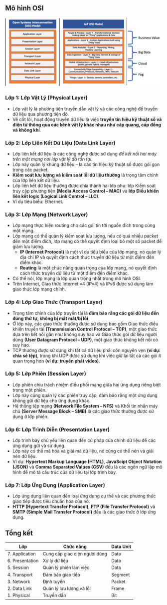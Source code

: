 ## Mô hình OSI

![OSI Image](../images/osi.png)

### Lớp 1: Lớp Vật Lý (Physical Layer)

- Lớp vật lý là phương tiện truyền dẫn vật lý và các công nghệ để truyền dữ liệu qua phương tiện đó.
- Về cốt lõi, hoạt động truyền dữ liệu là việc **truyền tín hiệu kỹ thuật số và điện tử thông qua các kênh vật lý khác nhau như cáp quang, cáp đồng và không khí**.

### Lớp 2: Lớp Liên Kết Dữ Liệu (Data Link Layer)

- Lớp liên kết dữ liệu là các công nghệ được sử dụng _để kết nối hai máy trên một mạng nơi lớp vật lý đã tồn tại_.
- Lớp này quản lý khung dữ liệu – là các tín hiệu kỹ thuật số được gói gọn trong các packet.
- **Kiểm soát lưu lượng và kiểm soát lỗi dữ liệu thường** là trọng tâm chính của lớp liên kết dữ liệu.
- Lớp liên kết dữ liệu thường được chia thành hai lớp phụ: lớp Kiểm soát truy cập phương tiện **(Media Access Control – MAC)** và **lớp Điều khiển liên kết logic (Logical Link Control – LLC)**.
- Ví dụ tiêu biểu: Ethernet.

### Lớp 3: Lớp Mạng (Network Layer)

- Lớp mạng thực hiện routing cho các gói tin tới nguồn đích trong cùng một mạng.
- Lớp mạng có thể quản lý kiểm soát lưu lượng, nếu có quá nhiều packet đến một điểm đích, lớp mạng có thể quyết định loại bỏ một số packet để giảm lưu lượng.
  - **IP (Internet Protocol)** là một ví dụ tiêu biểu của lớp mạng, nó quản lý địa chỉ IP và quyết định cách thức truyền dữ liệu từ một điểm đến điểm khác.
  - **Routing** là một chức năng quan trọng của lớp mạng, nó quyết định cách thức truyền dữ liệu từ một điểm đến điểm khác.
- Có thể nói, lớp mạng là lớp quan trọng nhất trong mô hình OSI.
- Trên Internet, Giao thức Internet v4 (IPv4) và IPv6 được sử dụng làm giao thức lớp mạng chính.

### Lớp 4: Lớp Giao Thức (Transport Layer)

- Trọng tâm chính của lớp truyền tải là **đảm bảo rằng các gói dữ liệu đến đúng thứ tự, không bị mất mát/bị lỗi**
- Ở lớp này, các giao thức thường được sử dụng bao gồm Giao thức điều khiển truyền tải **(Transmission Control Protocol – TCP)**, một giao thức dựa trên kết nối gần như không suy hao và Giao thức gói dữ liệu người dùng **(User Datagram Protocol – UDP)**, một giao thức không kết nối có suy hao.
- TCP thường được sử dụng khi tất cả dữ liệu phải còn nguyên vẹn **(ví dụ: chia sẻ tệp)**, trong khi UDP được sử dụng khi việc giữ lại tất cả các gói ít quan trọng hơn **(ví dụ: truyền phát video)**.

### Lớp 5: Lớp Phiên (Session Layer)

- Lớp phiên chịu trách nhiệm điều phối mạng giữa hai ứng dụng riêng biệt trong một phiên.
- Lớp này cũng quản lý các phiên truy cập, đảm bảo rằng một ứng dụng không gửi dữ liệu cho ứng dụng khác.
- Hệ thống tệp mạng **(Network File System – NFS)** và Khối tin nhắn máy chủ **(Server Message Block – SMB)** là các giao thức thường được sử dụng ở lớp phiên.

### Lớp 6: Lớp Trình Diễn (Presentation Layer)

- Lớp trình bày chủ yếu liên quan đến cú pháp của chính dữ liệu để các ứng dụng gửi và sử dụng.
- Lớp này có thể mã hóa và giải mã dữ liệu, nó cũng có thể nén và giải nén dữ liệu.
- Ví dụ: **Hypertext Markup Language (HTML)**, **JavaScipt Object Notation (JSON)** và **Comma Separated Values (CSV)** đều là các ngôn ngữ lập mô hình để mô tả cấu trúc của dữ liệu tại lớp trình bày.

### Lớp 7: Lớp Ứng Dụng (Application Layer)

- Lớp ứng dụng liên quan đến loại ứng dụng cụ thể và các phương thức giao tiếp được tiêu chuẩn hóa của nó.
- **HTTP (Hypertext Transfer Protocol)**, **FTP (File Transfer Protocol)** và **SMTP (Simple Mail Transfer Protocol)** đều là các giao thức ở lớp ứng dụng.

## Tổng kết

| Lớp             | Chức năng                     | Data Unit |
| --------------- | ----------------------------- | --------- |
| 7. Application  | Cung cấp giao diện người dùng | Data      |
| 6. Presentation | Xử lý dữ liệu                 | Data      |
| 5. Session      | Quản lý phiên làm việc        | Data      |
| 4. Transport    | Đảm bảo giao tiếp             | Segment   |
| 3. Network      | Định tuyến                    | Packet    |
| 2. Data Link    | Quản lý lưu lượng và lỗi      | Frame     |
| 1. Physical     | Truyền dẫn                    | Bit       |
